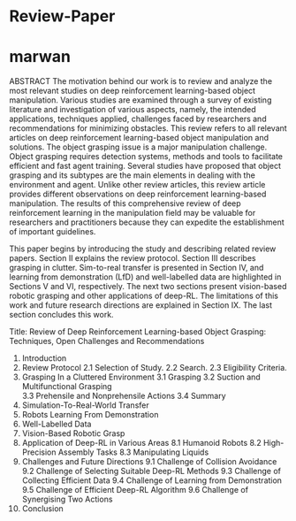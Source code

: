 # Review-Paper
# marwan

ABSTRACT 
The motivation behind our work is to review and analyze 
the most relevant studies on deep reinforcement learning-based object manipulation. 
Various studies are examined through a survey of existing 
literature and investigation of various aspects, namely, 
the intended applications, techniques applied, 
challenges faced by researchers and recommendations 
for minimizing obstacles. 
This review refers to all relevant articles on deep 
reinforcement learning-based object manipulation
and solutions. The object grasping issue is a major
manipulation challenge. Object grasping requires 
detection systems, methods and tools to facilitate 
efficient and fast agent training. Several studies 
have proposed that object grasping and its subtypes 
are the main elements in dealing with the environment 
and agent. Unlike other review articles, this review 
article provides different observations on deep 
reinforcement learning-based manipulation. The results 
of this comprehensive review of deep reinforcement 
learning in the manipulation field may be valuable
for researchers and practitioners because they 
can expedite the establishment of important guidelines.


This paper begins by introducing the study 
and describing related review papers. 
Section II explains the review protocol. 
Section III describes grasping in clutter. 
Sim-to-real transfer is presented 
in Section IV, and learning from demonstration (LfD) 
and well-labelled data are highlighted 
in Sections V and VI, respectively. 
The next two sections present vision-based 
robotic grasping and other applications of deep-RL. 
The limitations of this work and future 
research directions are explained in Section IX.
The last section concludes this work.


Title: Review of Deep Reinforcement Learning-based Object 
Grasping: Techniques, Open Challenges and
Recommendations


1.	Introduction
2.	Review Protocol
    2.1	Selection of Study.
    2.2	Search.
    2.3	Eligibility Criteria.
3.	Grasping In a Cluttered Environment
    3.1	Grasping 
    3.2	Suction and Multifunctional Grasping  
    3.3	Prehensile and Nonprehensile Actions
    3.4	Summary 
4.	Simulation-To-Real-World Transfer
5.	Robots Learning From Demonstration
6.	Well-Labelled Data 
7.	Vision-Based Robotic Grasp
8.	Application of Deep-RL in Various Areas
    8.1	Humanoid Robots
    8.2	High-Precision Assembly Tasks
    8.3	Manipulating Liquids 
9.	Challenges and Future Directions 
    9.1	Challenge of Collision Avoidance
    9.2	Challenge of Selecting Suitable Deep-RL Methods
    9.3	Challenge of Collecting Efficient Data
    9.4	Challenge of Learning from Demonstration 
    9.5	Challenge of Efficient Deep-RL Algorithm
   9.6	Challenge of Synergising Two Actions
10.	Conclusion 
